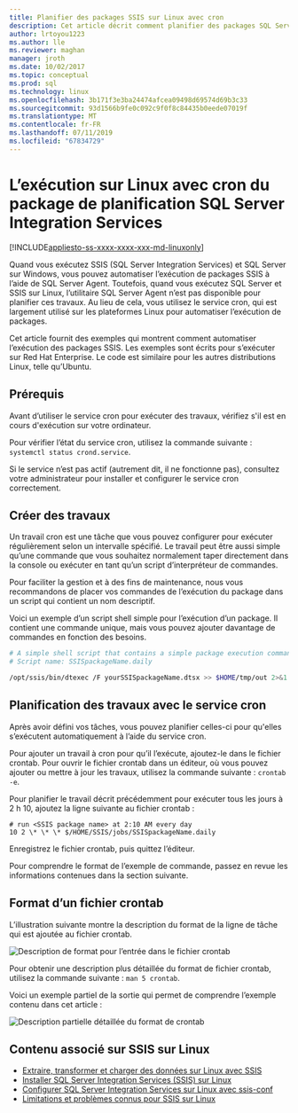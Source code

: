 ```yaml
---
title: Planifier des packages SSIS sur Linux avec cron
description: Cet article décrit comment planifier des packages SQL Server Integration Services (SSIS) sur Linux avec le service cron.
author: lrtoyou1223
ms.author: lle
ms.reviewer: maghan
manager: jroth
ms.date: 10/02/2017
ms.topic: conceptual
ms.prod: sql
ms.technology: linux
ms.openlocfilehash: 3b171f3e3ba24474afcea09498d69574d69b3c33
ms.sourcegitcommit: 93d1566b9fe0c092c9f0f8c84435b0eede07019f
ms.translationtype: MT
ms.contentlocale: fr-FR
ms.lasthandoff: 07/11/2019
ms.locfileid: "67834729"
---
```

# <a name="schedule-sql-server-integration-services-package-execution-on-linux-with-cron"></a>L’exécution sur Linux avec cron du package de planification SQL Server Integration Services

[!INCLUDE[appliesto-ss-xxxx-xxxx-xxx-md-linuxonly](../includes/appliesto-ss-xxxx-xxxx-xxx-md-linuxonly.md)]

Quand vous exécutez SSIS (SQL Server Integration Services) et SQL Server sur Windows, vous pouvez automatiser l’exécution de packages SSIS à l’aide de SQL Server Agent. Toutefois, quand vous exécutez SQL Server et SSIS sur Linux, l’utilitaire SQL Server Agent n’est pas disponible pour planifier ces travaux. Au lieu de cela, vous utilisez le service cron, qui est largement utilisé sur les plateformes Linux pour automatiser l’exécution de packages.

Cet article fournit des exemples qui montrent comment automatiser l’exécution des packages SSIS. Les exemples sont écrits pour s’exécuter sur Red Hat Enterprise. Le code est similaire pour les autres distributions Linux, telle qu’Ubuntu.

## <a name="prerequisites"></a>Prérequis

Avant d’utiliser le service cron pour exécuter des travaux, vérifiez s'il est en cours d'exécution sur votre ordinateur.

Pour vérifier l’état du service cron, utilisez la commande suivante : `systemctl status crond.service`.

Si le service n’est pas actif (autrement dit, il ne fonctionne pas), consultez votre administrateur pour installer et configurer le service cron correctement.

## <a name="create-jobs"></a>Créer des travaux

Un travail cron est une tâche que vous pouvez configurer pour exécuter régulièrement selon un intervalle spécifié. Le travail peut être aussi simple qu’une commande que vous souhaitez normalement taper directement dans la console ou exécuter en tant qu’un script d’interpréteur de commandes.

Pour faciliter la gestion et à des fins de maintenance, nous vous recommandons de placer vos commandes de l’exécution du package dans un script qui contient un nom descriptif.

Voici un exemple d’un script shell simple pour l’exécution d’un package. Il contient une commande unique, mais vous pouvez ajouter davantage de commandes en fonction des besoins.

```bash
# A simple shell script that contains a simple package execution command
# Script name: SSISpackageName.daily

/opt/ssis/bin/dtexec /F yourSSISpackageName.dtsx >> $HOME/tmp/out 2>&1
```

## <a name="schedule-jobs-with-the-cron-service"></a>Planification des travaux avec le service cron

Après avoir défini vos tâches, vous pouvez planifier celles-ci pour qu'elles s’exécutent automatiquement à l’aide du service cron.

Pour ajouter un travail à cron pour qu’il l’exécute, ajoutez-le dans le fichier crontab. Pour ouvrir le fichier crontab dans un éditeur, où vous pouvez ajouter ou mettre à jour les travaux, utilisez la commande suivante : `crontab -e`.

Pour planifier le travail décrit précédemment pour exécuter tous les jours à 2 h 10, ajoutez la ligne suivante au fichier crontab :

```
# run <SSIS package name> at 2:10 AM every day
10 2 \* \* \* $/HOME/SSIS/jobs/SSISpackageName.daily
```

Enregistrez le fichier crontab, puis quittez l’éditeur.

Pour comprendre le format de l’exemple de commande, passez en revue les informations contenues dans la section suivante.
 
## <a name="format-of-a-crontab-file"></a>Format d’un fichier crontab

L’illustration suivante montre la description du format de la ligne de tâche qui est ajoutée au fichier crontab.

![Description de format pour l’entrée dans le fichier crontab](media/sql-server-linux-schedule-ssis-packages/ssis-linux-cron-job-definition.png)

Pour obtenir une description plus détaillée du format de fichier crontab, utilisez la commande suivante : `man 5 crontab`.

Voici un exemple partiel de la sortie qui permet de comprendre l’exemple contenu dans cet article :

![Description partielle détaillée du format de crontab](media/sql-server-linux-schedule-ssis-packages/ssis-linux-cron-crontab-format.png)

## <a name="related-content-about-ssis-on-linux"></a>Contenu associé sur SSIS sur Linux
-   [Extraire, transformer et charger des données sur Linux avec SSIS](sql-server-linux-migrate-ssis.md)
-   [Installer SQL Server Integration Services (SSIS) sur Linux](sql-server-linux-setup-ssis.md)
-   [Configurer SQL Server Integration Services sur Linux avec ssis-conf](sql-server-linux-configure-ssis.md)
-   [Limitations et problèmes connus pour SSIS sur Linux](sql-server-linux-ssis-known-issues.md)
